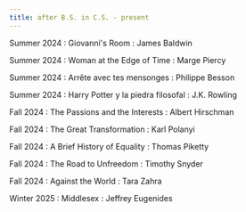```yaml
---
title: after B.S. in C.S. - present
---
```


Summer 2024
  : Giovanni's Room
    : James Baldwin

Summer 2024
  : Woman at the Edge of Time
    : Marge Piercy

Summer 2024
  : Arrête avec tes mensonges
    : Philippe Besson

Summer 2024
  : Harry Potter y la piedra filosofal
    : J.K. Rowling

Fall 2024
  : The Passions and the Interests
    : Albert Hirschman

Fall 2024
  : The Great Transformation
    : Karl Polanyi

Fall 2024
  : A Brief History of Equality
    : Thomas Piketty

Fall 2024
  : The Road to Unfreedom
    : Timothy Snyder

Fall 2024
  : Against the World
    : Tara Zahra

Winter 2025
  : Middlesex
    : Jeffrey Eugenides


[comment]: <> (Oct 8)

[comment]: <> (: **Lab**{: .label .label-purple } [Resizing Arrays]&#40;#&#41;)

